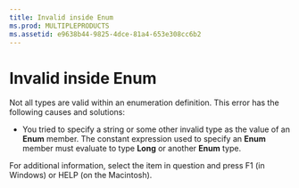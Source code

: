 ```yaml
---
title: Invalid inside Enum
ms.prod: MULTIPLEPRODUCTS
ms.assetid: e9638b44-9825-4dce-81a4-653e308cc6b2
---
```



# Invalid inside Enum
Not all types are valid within an enumeration definition. This error has the following causes and solutions:


- You tried to specify a string or some other invalid type as the value of an  **Enum** member. The constant expression used to specify an **Enum** member must evaluate to type **Long** or another **Enum** type.
    

For additional information, select the item in question and press F1 (in Windows) or HELP (on the Macintosh).


